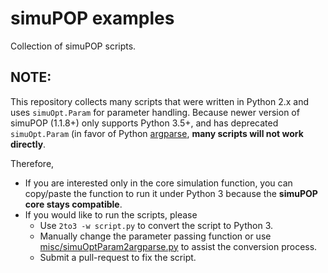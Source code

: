 # simuPOP examples

Collection of simuPOP scripts.

## NOTE:

This repository collects many scripts that were written in Python 2.x and uses `simuOpt.Param` for parameter handling. Because newer version of simuPOP (1.1.8+) only supports Python 3.5+, and has deprecated `simuOpt.Param` (in favor of Python [argparse](https://docs.python.org/3/library/argparse.html), **many scripts will not work directly**.

Therefore,
* If you are interested only in the core simulation function, you can copy/paste the function to run it under Python 3 because the **simuPOP core stays compatible**.
* If you would like to run the scripts, please
  * Use `2to3 -w script.py` to convert the script to Python 3.
  * Manually change the parameter passing function or use [misc/simuOptParam2argparse.py](misc/simuOptParam2argparse.py) to assist the conversion process.
  * Submit a pull-request to fix the script.
